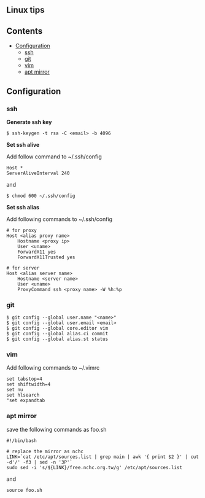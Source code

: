 Linux tips
-------------------------

Contents
--------
- [Configuration](#configuration)
    - [ssh](#ssh)
    - [git](#git)
    - [vim](#vim)
    - [apt mirror](#apt-mirror)

Configuration
-------------

### ssh

**Generate ssh key**

    $ ssh-keygen -t rsa -C <email> -b 4096
    
**Set ssh alive**

Add follow command to ~/.ssh/config

    Host *
    ServerAliveInterval 240
    
and

    $ chmod 600 ~/.ssh/config

**Set ssh alias**

Add following commands to ~/.ssh/config

    # for proxy
    Host <alias proxy name>
        Hostname <proxy ip>
        User <uname>
        ForwardX11 yes
        ForwardX11Trusted yes
        
    # for server
    Host <alias server name>
        Hostname <server name>
        User <uname>
        ProxyCommand ssh <proxy name> -W %h:%p

### git

    $ git config --global user.name "<name>"
    $ git config --global user.email <email>
    $ git config --global core.editor vim
    $ git config --global alias.ci commit
    $ git config --global alias.st status

### vim

Add following commands to ~/.vimrc

    set tabstop=4
    set shiftwidth=4
    set nu
    set hlsearch
    "set expandtab

### apt mirror

save the following commands as foo.sh

    #!/bin/bash

    # replace the mirror as nchc
    LINK=`cat /etc/apt/sources.list | grep main | awk '{ print $2 }' | cut -d'/' -f3 | sed -n '3P'`
    sudo sed -i 's/${LINK}/free.nchc.org.tw/g' /etc/apt/sources.list

and

    source foo.sh
